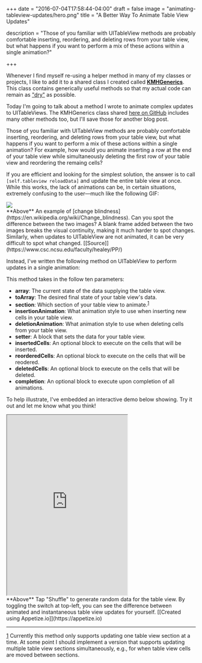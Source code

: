 +++
date = "2016-07-04T17:58:44-04:00"
draft = false
image = "animating-tableview-updates/hero.png"
title = "A Better Way To Animate Table View Updates"

description = "Those of you familiar with UITableView methods are probably comfortable inserting, reordering, and deleting rows from your table view, but what happens if you want to perform a mix of these actions within a single animation?"

+++

Whenever I find myself re-using a helper method in many of my classes or projects, I like to add it to a shared class I created called [**KMHGenerics**](https://github.com/kenmhaggerty/KMHGenerics). This class contains generically useful methods so that my actual code can remain as ["dry"](https://en.wikipedia.org/wiki/Don%27t_repeat_yourself) as possible.

Today I'm going to talk about a method I wrote to animate complex updates to UITableViews. The KMHGenerics class shared [here on GitHub](https://github.com/kenmhaggerty/KMHGenerics) includes many other methods too, but I'll save those for another blog post.

Those of you familiar with UITableView methods are probably comfortable inserting, reordering, and deleting rows from your table view, but what happens if you want to perform a mix of these actions within a single animation? For example, how would you animate inserting a row at the end of your table view while simultaneously deleting the first row of your table view and reordering the remaing cells?

If you are efficient and looking for the simplest solution, the answer is to call `[self.tableview reloadData]` and update the entire table view at once. While this works, the lack of animations can be, in certain situations, extremely confusing to the user&mdash;much like the following GIF:

<div class="figure">
  <img src="/blog/images/animating-tableview-updates/change-blindness.gif">
</div>
<span class="caption">**Above** An example of [change blindness](https://en.wikipedia.org/wiki/Change_blindness). Can you spot the difference between the two images? A blank frame added between the two images breaks the visual continuity, making it much harder to spot changes. Similarly, when updates to UITableView are not animated, it can be very difficult to spot what changed. [[Source]](https://www.csc.ncsu.edu/faculty/healey/PP/)</span>

Instead, I've written the following method on UITableView to perform updates in a single animation:

<script src="https://gist.github.com/kenmhaggerty/9c0124d7684413fec140263a3c435aa9.js"></script>

This method takes in the follow ten parameters:

- **array**: The current state of the data supplying the table view.
- **toArray**: The desired final state of your table view's data.
- **section**: Which section of your table view to animate.<sup id="ref_1">[1](#footnote_1)</sup>
- **insertionAnimation**: What animation style to use when inserting new cells in your table view.
- **deletionAnimation**: What animation style to use when deleting cells from your table view.
- **setter**: A block that sets the data for your table view.
- **insertedCells**: An optional block to execute on the cells that will be inserted.
- **reorderedCells**: An optional block to execute on the cells that will be reodered.
- **deletedCells**: An optional block to execute on the cells that will be deleted.
- **completion**: An optional block to execute upon completion of all animations.

To help illustrate, I've embedded an interactive demo below showing. Try it out and let me know what you think!

<div class="figure">
  <iframe class="figureContent" src="https://appetize.io/embed/qkm9627b77pvrr7rqf831ty84r?device=iphone4s&scale=100&autoplay=true&orientation=portrait&screenOnly=true" width="320px" height="480px" scrolling="no"></iframe>
</div>
<span class="caption">**Above** Tap "Shuffle" to generate random data for the table view. By toggling the switch at top-left, you can see the difference between animated and instantaneous table view updates for yourself. [[Created using Appetize.io]](https://appetize.io)</span>

* * *
<p class="footnotes">
  <a name="footnote_1" href="#ref_1">1</a> Currently this method only supports updating one table view section at a time. At some point I should implement a version that supports updating multiple table view sections simultaneously, e.g., for when table view cells are moved between sections.
</p>
